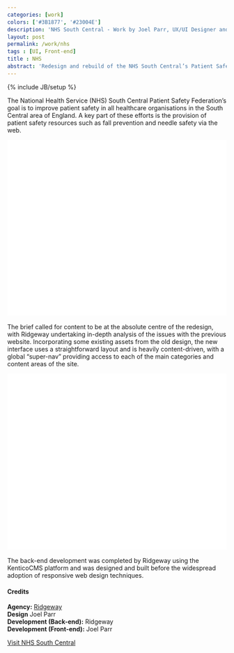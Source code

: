```yaml
---
categories: [work]
colors: ['#3B1877', '#23004E']
description: 'NHS South Central - Work by Joel Parr, UX/UI Designer and Front-end Developer in Austin, TX.'
layout: post
permalink: /work/nhs
tags : [UI, Front-end]
title : NHS
abstract: 'Redesign and rebuild of the NHS South Central’s Patient Safety Federation website.'
---
```

{% include JB/setup %}

The National Health Service (NHS) South Central Patient Safety Federation’s goal is to improve patient safety in all healthcare organisations in the South Central area of England. A key part of these efforts is the provision of patient safety resources such as fall prevention and needle safety via the web.

<img alt="Screenshot of NHS South Central site on large screen" class="ll" 
	src="/assets/img/work/ss-monitor-ph.png" data-src="/assets/img/work/nhs-ss-monitor.png" />

The brief called for content to be at the absolute centre of the redesign, with Ridgeway undertaking in-depth analysis of the issues with the previous website. Incorporating some existing assets from the old design, the new interface uses a straightforward layout and is heavily content-driven, with a global “super-nav” providing access to each of the main categories and content areas of the site.

<img alt="Screenshot of NHS South Central site on large screen" class="ll" 
	src="/assets/img/work/ss-monitor-ph.png" data-src="/assets/img/work/nhs-ss-monitor2.png" />

The back-end development was completed by Ridgeway using the KenticoCMS platform and was designed and built before the widespread adoption of responsive web design techniques.

#### Credits
**Agency:** [Ridgeway](http://ridgeway.net/)  
**Design** Joel Parr  
**Development (Back-end):** Ridgeway  
**Development (Front-end):** Joel Parr  

<a class="cta" href="http://www.patientsafetyfederation.nhs.uk/" target="_blank" title="Visit patientsafetyfederation.nhs.uk in a new window">Visit NHS South Central</a>